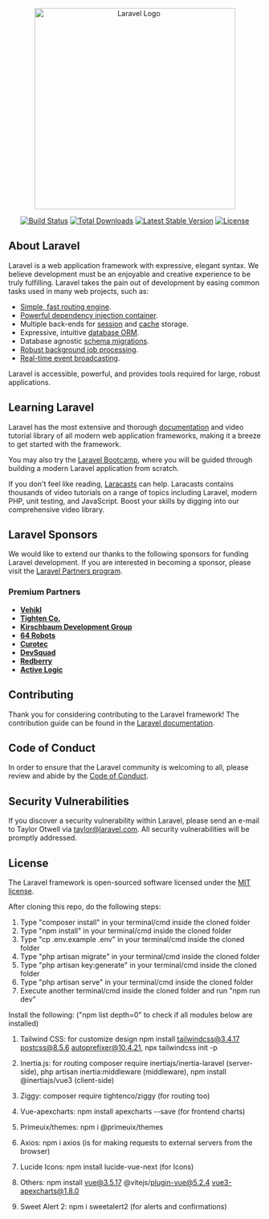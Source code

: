 <p align="center"><a href="https://laravel.com" target="_blank"><img src="https://raw.githubusercontent.com/laravel/art/master/logo-lockup/5%20SVG/2%20CMYK/1%20Full%20Color/laravel-logolockup-cmyk-red.svg" width="400" alt="Laravel Logo"></a></p>

<p align="center">
<a href="https://github.com/laravel/framework/actions"><img src="https://github.com/laravel/framework/workflows/tests/badge.svg" alt="Build Status"></a>
<a href="https://packagist.org/packages/laravel/framework"><img src="https://img.shields.io/packagist/dt/laravel/framework" alt="Total Downloads"></a>
<a href="https://packagist.org/packages/laravel/framework"><img src="https://img.shields.io/packagist/v/laravel/framework" alt="Latest Stable Version"></a>
<a href="https://packagist.org/packages/laravel/framework"><img src="https://img.shields.io/packagist/l/laravel/framework" alt="License"></a>
</p>

## About Laravel

Laravel is a web application framework with expressive, elegant syntax. We believe development must be an enjoyable and creative experience to be truly fulfilling. Laravel takes the pain out of development by easing common tasks used in many web projects, such as:

- [Simple, fast routing engine](https://laravel.com/docs/routing).
- [Powerful dependency injection container](https://laravel.com/docs/container).
- Multiple back-ends for [session](https://laravel.com/docs/session) and [cache](https://laravel.com/docs/cache) storage.
- Expressive, intuitive [database ORM](https://laravel.com/docs/eloquent).
- Database agnostic [schema migrations](https://laravel.com/docs/migrations).
- [Robust background job processing](https://laravel.com/docs/queues).
- [Real-time event broadcasting](https://laravel.com/docs/broadcasting).

Laravel is accessible, powerful, and provides tools required for large, robust applications.

## Learning Laravel

Laravel has the most extensive and thorough [documentation](https://laravel.com/docs) and video tutorial library of all modern web application frameworks, making it a breeze to get started with the framework.

You may also try the [Laravel Bootcamp](https://bootcamp.laravel.com), where you will be guided through building a modern Laravel application from scratch.

If you don't feel like reading, [Laracasts](https://laracasts.com) can help. Laracasts contains thousands of video tutorials on a range of topics including Laravel, modern PHP, unit testing, and JavaScript. Boost your skills by digging into our comprehensive video library.

## Laravel Sponsors

We would like to extend our thanks to the following sponsors for funding Laravel development. If you are interested in becoming a sponsor, please visit the [Laravel Partners program](https://partners.laravel.com).

### Premium Partners

- **[Vehikl](https://vehikl.com)**
- **[Tighten Co.](https://tighten.co)**
- **[Kirschbaum Development Group](https://kirschbaumdevelopment.com)**
- **[64 Robots](https://64robots.com)**
- **[Curotec](https://www.curotec.com/services/technologies/laravel)**
- **[DevSquad](https://devsquad.com/hire-laravel-developers)**
- **[Redberry](https://redberry.international/laravel-development)**
- **[Active Logic](https://activelogic.com)**

## Contributing

Thank you for considering contributing to the Laravel framework! The contribution guide can be found in the [Laravel documentation](https://laravel.com/docs/contributions).

## Code of Conduct

In order to ensure that the Laravel community is welcoming to all, please review and abide by the [Code of Conduct](https://laravel.com/docs/contributions#code-of-conduct).

## Security Vulnerabilities

If you discover a security vulnerability within Laravel, please send an e-mail to Taylor Otwell via [taylor@laravel.com](mailto:taylor@laravel.com). All security vulnerabilities will be promptly addressed.

## License

The Laravel framework is open-sourced software licensed under the [MIT license](https://opensource.org/licenses/MIT).

After cloning this repo, do the following steps:

1. Type "composer install" in your terminal/cmd inside the cloned folder
2. Type "npm install" in your terminal/cmd inside the cloned folder
3. Type "cp .env.example .env" in your terminal/cmd inside the cloned folder
4. Type "php artisan migrate" in your terminal/cmd inside the cloned folder
5. Type "php artisan key:generate" in your terminal/cmd inside the cloned folder
6. Type "php artisan serve" in your terminal/cmd inside the cloned folder
7. Execute another terminal/cmd inside the cloned folder and run "npm run dev"

Install the following: ("npm list depth=0" to check if all modules below are installed)
1. Tailwind CSS: for customize design
   npm install tailwindcss@3.4.17 postcss@8.5.6 autoprefixer@10.4.21,
   npx tailwindcss init -p
   
2. Inertia.js: for routing
   composer require inertiajs/inertia-laravel (server-side),
   php artisan inertia:middleware (middleware),
   npm install @inertiajs/vue3 (client-side)

3. Ziggy: composer require tightenco/ziggy (for routing too)

4. Vue-apexcharts: npm install apexcharts --save (for frontend charts)

5. Primeuix/themes: npm i @primeuix/themes

6. Axios: npm i axios (is for making requests to external servers from the browser)

7. Lucide Icons: npm install lucide-vue-next (for Icons)

8. Others: npm install vue@3.5.17 @vitejs/plugin-vue@5.2.4 vue3-apexcharts@1.8.0

9. Sweet Alert 2: npm i sweetalert2 (for alerts and confirmations)
